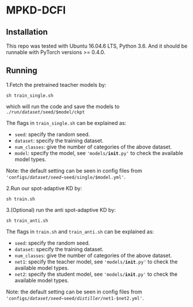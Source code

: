 # MPKD-DCFI

## Installation
This repo was tested with Ubuntu 16.04.6 LTS, Python 3.6. 
And it should be runnable with PyTorch versions >= 0.4.0.

## Running
1.Fetch the pretrained teacher models by: 

```
sh train_single.sh 
```
which will run the code and save the models to <code> ./run/$dataset/$seed/$model/ckpt </code>

The flags in <code>train_single.sh</code> can be explained as:
- <code>seed</code>: specify the random seed.
- <code>dataset</code>: specify the training dataset.
- <code>num_classes</code>: give the number of categories of the above dataset.
- <code>model</code>: specify the model, see <code>'models/__init__.py'</code> to check the available model types.

Note: the default setting can be seen in config files from <code>'configs/$dataset/seed-$seed/single/$model.yml'</code>. 



2.Run our spot-adaptive KD by:
```
sh train.sh
```

3.(Optional) run the anti spot-adaptive KD by:

```
sh train_anti.sh
```

The flags in <code>train.sh</code> and <code>train_anti.sh</code> can be explained as:
- <code>seed</code>: specify the random seed.
- <code>dataset</code>: specify the training dataset.
- <code>num_classes</code>: give the number of categories of the above dataset.
- <code>net1</code>: specify the teacher model, see <code>'models/__init__.py'</code> to check the available model types.
- <code>net2</code>: specify the student model, see <code>'models/__init__.py'</code> to check the available model types.

Note: the default setting can be seen in config files from <code>'configs/$dataset/seed-$seed/$distiller/$net1-$net2.yml'</code>. 



